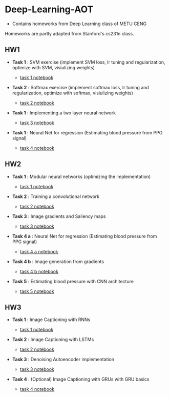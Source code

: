 # Deep-Learning-AOT

- Contains homeworks from Deep Learning class of METU CENG

Homeworks are partly adapted from Stanford's cs231n class.


## HW1
- __Task 1__ : SVM exercise (implement SVM loss, lr tuning and regularization, optimize with SVM, visiulizing weights)
    - [task 1 notebook](homeworks/HW1_for_students/htmls/task1_svm.ipynb)

- __Task 2__ : Softmax exercise (implement softmax loss, lr tuning and regularization, optimize with softmax, visiulizing weights)
    - [task 2 notebook](homeworks/HW1_for_students/htmls/task2_softmax.ipynb)

- __Task 1__ : Implementing a two layer neural network
    - [task 3 notebook](homeworks/HW1_for_students/htmls/task3_two_layer_net.ipynb)
    
- __Task 1__ : Neural Net for regression (Estimating blood pressure from PPG signal)
    - [task 4 notebook](homeworks/HW1_for_students/htmls/task4_BP_estimation.ipynb)


## HW2
- __Task 1__ : Modular neural networks (optimizing the implementation)
    - [task 1 notebook](homeworks/HW2/htmls/task1_layers.ipynb)

- __Task 2__ : Training a convolutional network
    - [task 2 notebook](homeworks/HW2/htmls/task2_convnet.ipynb)

- __Task 3__ : Image gradients and Saliency maps
    - [task 3 notebook](homeworks/HW2/htmls/task3_image_gradients.ipynb)
    
- __Task 4 a__ : Neural Net for regression (Estimating blood pressure from PPG signal)
    - [task 4 a notebook](homeworks/HW2/htmls/task4_BP_estimation.ipynb)

- __Task 4 b__ : Image generation from gradients
    - [task 4 b notebook](homeworks/HW2/htmls/task4_image_generation.ipynb)

- __Task 5__ : Estimating blood pressure with CNN architecture
    - [task 5 notebook](homeworks/HW2/htmls/task5_blood_pressure.ipynb)

## HW3
- __Task 1__ : Image Captioning with RNNs
    - [task 1 notebook](homeworks/HW3/htmls/task1_RNN_captioning.ipynb)

- __Task 2__ : Image Captioning with LSTMs
    - [task 2 notebook](homeworks/HW3/htmls/task2_LSTM_captioning.ipynb)

- __Task 3__ : Denoising Autoencoder implementation
    - [task 3 notebook](homeworks/HW3/htmls/task3_denoising_AE.ipynb)
    
- __Task 4__ : (Optional) Image Captioning with GRUs with GRU basics
    - [task 4 notebook](homeworks/HW3/htmls/task4_GRU_captioning.ipynb)

